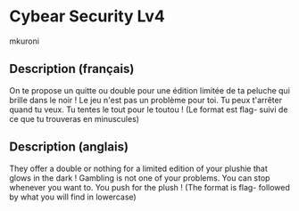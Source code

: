 # Cybear Security Lv4
mkuroni

## Description (français)
On te propose un quitte ou double pour une édition limitée de ta peluche qui brille dans le noir ! Le jeu n'est pas un problème pour toi. Tu peux t'arrêter quand tu veux. Tu tentes le tout pour le toutou !
(Le format est flag- suivi de ce que tu trouveras en minuscules)

## Description (anglais)
They offer a double or nothing for a limited edition of your plushie that glows in the dark ! Gambling is not one of your problems. You can stop whenever you want to. You push for the plush !
(The format is flag- followed by what you will find in lowercase)